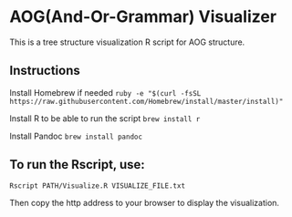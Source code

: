 # AOG(And-Or-Grammar) Visualizer
This is a tree structure visualization R script for AOG structure.

## Instructions
Install Homebrew if needed
`ruby -e "$(curl -fsSL https://raw.githubusercontent.com/Homebrew/install/master/install)"`

Install R to be able to run the script
`brew install r`

Install Pandoc
`brew install pandoc`

## To run the Rscript, use:
`Rscript PATH/Visualize.R VISUALIZE_FILE.txt`

Then copy the http address to your browser to display the visualization.
